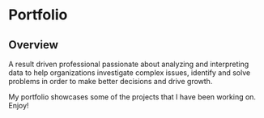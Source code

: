# Portfolio

## Overview 
A result driven professional passionate about analyzing and interpreting data to help organizations investigate complex issues, identify and solve problems in order to make better decisions and drive growth.

My portfolio showcases some of the projects that I have been working on. Enjoy!